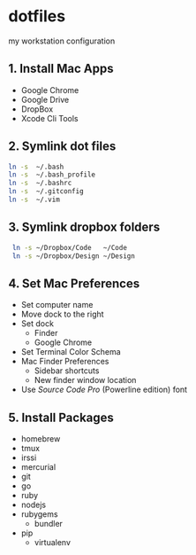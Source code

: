 # dotfiles

my workstation configuration

## 1. Install Mac Apps

+ Google Chrome
+ Google Drive
+ DropBox
+ Xcode Cli Tools

## 2. Symlink dot files

```bash
ln -s  ~/.bash
ln -s  ~/.bash_profile
ln -s  ~/.bashrc
ln -s  ~/.gitconfig
ln -s  ~/.vim
```

## 3. Symlink dropbox folders

```bash
 ln -s ~/Dropbox/Code   ~/Code      
 ln -s ~/Dropbox/Design ~/Design    
```

## 4. Set Mac Preferences

+ Set computer name
+ Move dock to the right
+ Set dock
  - Finder
  - Google Chrome
+ Set Terminal Color Schema
+ Mac Finder Preferences
  - Sidebar shortcuts
  - New finder window location
+ Use _Source Code Pro_ (Powerline edition) font

## 5. Install Packages 

+ homebrew
+ tmux
+ irssi
+ mercurial
+ git
+ go
+ ruby
+ nodejs
+ rubygems
  - bundler
+ pip
  - virtualenv
